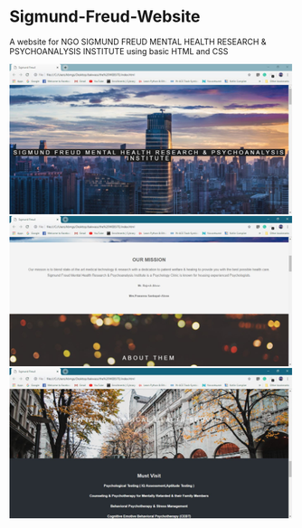 # Sigmund-Freud-Website
A website for NGO SIGMUND FREUD MENTAL HEALTH RESEARCH &amp; PSYCHOANALYSIS INSTITUTE using basic HTML and CSS

<img src="./web.JPG" alt="Sigmund Freud" width="500">

<img src="./web2.JPG" alt="Sigmund Freud" width="500">

<img src="./web3.JPG" alt="Sigmund Freudr" width="500">
